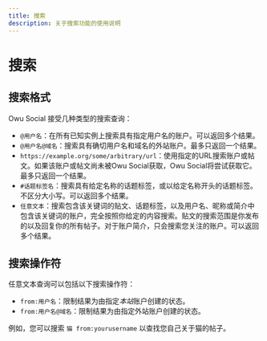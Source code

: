 ```yaml
---
title: 搜索
description: 关于搜索功能的使用说明
---
```


# 搜索

## 搜索格式

Owu Social 接受几种类型的搜索查询：

- `@用户名`：在所有已知实例上搜索具有指定用户名的账户。可以返回多个结果。
- `@用户名@域名`：搜索具有确切用户名和域名的外站账户。最多只返回一个结果。
- `https://example.org/some/arbitrary/url`：使用指定的URL搜索账户或帖文。如果该账户或帖文尚未被Owu Social获取，Owu Social将尝试获取它。最多只返回一个结果。
- `#话题标签名`：搜索具有给定名称的话题标签，或以给定名称开头的话题标签。不区分大小写。可以返回多个结果。
- `任意文本`：搜索包含该关键词的贴文、话题标签，以及用户名、昵称或简介中包含该关键词的账户，完全按照你给定的内容搜索。贴文的搜索范围是你发布的以及回复你的所有帖子。对于账户简介，只会搜索您关注的账户。可以返回多个结果。

## 搜索操作符

任意文本查询可以包括以下搜索操作符：

- `from:用户名`：限制结果为由指定*本站*账户创建的状态。
- `from:用户名@域名`：限制结果为由指定外站账户创建的状态。

例如，您可以搜索 `猫 from:yourusername` 以查找您自己关于猫的帖子。
